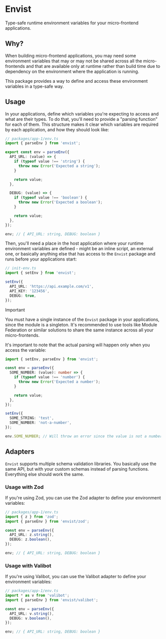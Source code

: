 # Envist

Type-safe runtime environment variables for your micro-frontend applications.

## Why?

When building micro-frontend applications, you may need some environment variables that may or may not be shared across all
the micro-frontends and that are available only at runtime rather than build time due to dependency on the environment where
the application is running.

This package provides a way to define and access these environment variables in a type-safe way.

## Usage

In your applications, define which variables you're expecting to access and what are their types. To do that, you'll need to provide a
"parsing function" for each of them. This structure makes it clear which variables are required by each application, and how they
should look like:

```typescript
// packages/app-1/env.ts
import { parseEnv } from 'envist';

export const env = parseEnv({
  API_URL: (value) => {
    if (typeof value !== 'string') {
      throw new Error('Expected a string');
    }

    return value;
  },

  DEBUG: (value) => {
    if (typeof value !== 'boolean') {
      throw new Error('Expected a boolean');
    }

    return value;
  },
});

env; // { API_URL: string, DEBUG: boolean }
```

Then, you'll need a place in the host application where your runtime environment variables are defined - might be an inline script,
an external one, or basically anything else that has access to the `Envist` package and runs before your applications start:

```typescript
// init-env.ts
import { setEnv } from 'envist';

setEnv({
  API_URL: 'https://api.example.com/v1',
  API_KEY: '123456',
  DEBUG: true,
});
```

> [!IMPORTANT]  
> You must have a single instance of the `Envist` package in your applications, since the module is a singleton.
> It's recommended to use tools like Module Federation or similar solutions to share the same instance across all your micro-frontends.

It's important to note that the actual parsing will happen only when you access the variable:

```typescript
import { setEnv, parseEnv } from 'envist';

const env = parseEnv({
  SOME_NUMBER: (value): number => {
    if (typeof value !== 'number') {
      throw new Error('Expected a number');
    }

    return value;
  },
});

setEnv({
  SOME_STRING: 'test',
  SOME_NUMBER: 'not-a-number',
});

env.SOME_NUMBER; // Will throw an error since the value is not a number
```

## Adapters

`Envist` supports multiple schema validation libraries. You basically use the same API, but with your custom schemas instead of parsing
functions. Everything else should work the same.

### Usage with Zod

If you're using Zod, you can use the Zod adapter to define your environment variables:

```typescript
// packages/app-1/env.ts
import { z } from 'zod';
import { parseEnv } from 'envist/zod';

const env = parseEnv({
  API_URL: z.string(),
  DEBUG: z.boolean(),
});

env; // { API_URL: string, DEBUG: boolean }
```

### Usage with Valibot

If you're using Valibot, you can use the Valibot adapter to define your environment variables:

```typescript
// packages/app-1/env.ts
import * as v from 'valibot';
import { parseEnv } from 'envist/valibot';

const env = parseEnv({
  API_URL: v.string(),
  DEBUG: v.boolean(),
});

env; // { API_URL: string, DEBUG: boolean }
```
